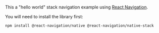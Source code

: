 This a "hello world" stack navigation example using [React Navigation](https://reactnative.dev/docs/navigation).

You will need to install the library first:
```
npm install @react-navigation/native @react-navigation/native-stack
```
